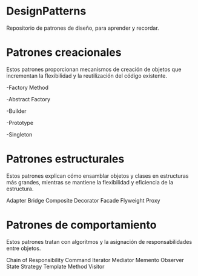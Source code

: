 # DesignPatterns
Repositorio de patrones de diseño, para aprender y recordar.



# Patrones creacionales
Estos patrones proporcionan mecanismos de creación de objetos que incrementan la flexibilidad y la reutilización del código existente.

-Factory Method

-Abstract Factory

-Builder

-Prototype

-Singleton


# Patrones estructurales
Estos patrones explican cómo ensamblar objetos y clases en estructuras más grandes, mientras se mantiene la flexibilidad y eficiencia de la estructura.

Adapter
Bridge
Composite
Decorator
Facade
Flyweight
Proxy

# Patrones de comportamiento
Estos patrones tratan con algoritmos y la asignación de responsabilidades entre objetos.

Chain of Responsibility
Command
Iterator
Mediator
Memento
Observer
State
Strategy
Template Method
Visitor
